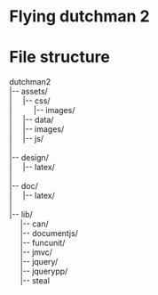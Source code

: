 # Flying dutchman 2

# File structure
dutchman2<br>
|-- assets/<br>
|&nbsp;&nbsp;&nbsp;&nbsp;&nbsp;|-- css/<br>
|&nbsp;&nbsp;&nbsp;&nbsp;&nbsp;&nbsp;&nbsp;&nbsp;&nbsp;&nbsp;|-- images/<br>
|&nbsp;&nbsp;&nbsp;&nbsp;&nbsp;|-- data/<br>
|&nbsp;&nbsp;&nbsp;&nbsp;&nbsp;|-- images/<br>
|&nbsp;&nbsp;&nbsp;&nbsp;&nbsp;|-- js/<br>
|&nbsp;&nbsp;&nbsp;&nbsp;&nbsp;<br>
|-- design/<br>
|&nbsp;&nbsp;&nbsp;&nbsp;&nbsp;|-- latex/<br>
|<br>
|-- doc/<br>
|&nbsp;&nbsp;&nbsp;&nbsp;&nbsp;|-- latex/<br>
|<br>
|-- lib/<br>
&nbsp;&nbsp;&nbsp;&nbsp;&nbsp;|-- can/<br>
&nbsp;&nbsp;&nbsp;&nbsp;&nbsp;|-- documentjs/<br>
&nbsp;&nbsp;&nbsp;&nbsp;&nbsp;|-- funcunit/<br>
&nbsp;&nbsp;&nbsp;&nbsp;&nbsp;|-- jmvc/<br>
&nbsp;&nbsp;&nbsp;&nbsp;&nbsp;|-- jquery/<br>
&nbsp;&nbsp;&nbsp;&nbsp;&nbsp;|-- jquerypp/<br>
&nbsp;&nbsp;&nbsp;&nbsp;&nbsp;|-- steal<br>


